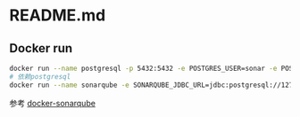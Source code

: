 # README.md

## Docker run

```bash
docker run --name postgresql -p 5432:5432 -e POSTGRES_USER=sonar -e POSTGRES_PASSWORD=sonar -e POSTGRE_DB=sonar -d postgres:10.4
# 依赖postgresql
docker run --name sonarqube -e SONARQUBE_JDBC_URL=jdbc:postgresql://127.0.0.1:5432/sonar -p 9000:9000 -d sonarqube:7.1
```

参考 [docker-sonarqube](https://github.com/SonarSource/docker-sonarqube/blob/master/recipes.md)
